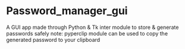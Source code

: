 # Password_manager_gui
A GUI app made through Python & Tk inter module to store & generate passwords safely
note: pyperclip module can be used to copy the generated password to your clipboard

